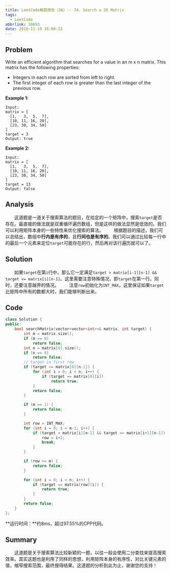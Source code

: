 ```yaml
---
title: LeetCode解题报告（36）-- 74. Search a 2D Matrix
tags:
  - LeetCode
abbrlink: 30693
date: 2018-11-19 16:00:23
---
```

## Problem
Write an efficient algorithm that searches for a value in an m x n matrix. This matrix has the following properties:
  + Integers in each row are sorted from left to right.
  + The first integer of each row is greater than the last integer of the previous row.
<!-- more -->

**Example 1:**
```
Input:
matrix = [
  [1,   3,  5,  7],
  [10, 11, 16, 20],
  [23, 30, 34, 50]
]
target = 3
Output: true
```

**Example 2:**
```
Input:
matrix = [
  [1,   3,  5,  7],
  [10, 11, 16, 20],
  [23, 30, 34, 50]
]
target = 13
Output: false
```

## Analysis
&emsp;&emsp;这道题是一道关于搜索算法的题目，在给定的一个矩阵中，搜索`target`是否存在。最直接的做法就是双重循环遍历数组，但是这样的做法显然是低效的。我们可以利用矩阵本身的一些特性来优化搜索的算法。
&emsp;&emsp;根据题目的描述，我们可以总结出，数组中**行内是有序的**，且**行间也是有序的**。我们可以通过比较每一行中的最后一个元素来定位`target`可能存在的行，然后再对该行遍历就可以了。

## Solution
&emsp;&emsp;如果`target`在第`i`行中，那么它一定满足`target > matrix[i-1][n-1] && target <= matrix[i][n-1]`。这里需要注意特殊情况，即`target`在第一行。同时，还要注意越界的情况。
&emsp;&emsp;注意`row`初始化为`INT_MAX`，这里保证如果`target`比矩阵中所有的数都大时，我们能够判断出来。

## Code
```C++
class Solution {
public:
    bool searchMatrix(vector<vector<int>>& matrix, int target) {
        int m = matrix.size();
        if (m == 0)
            return false;
        int n = matrix[0].size();
        if (n == 0)
            return false;
        // target in first row
        if (target <= matrix[0][n-1]) {
            for (int i = 0; i < n; i++) {
                if (target == matrix[0][i])
                    return true;
            }
            return false;
        }

        if (m == 1) {
            return false;
        }

        int row = INT_MAX;
        for (int i = 0; i < m-1; i++) {
            if (target > matrix[i][n-1] && target <= matrix[i+1][n-1]) {
                row = i+1;
                break;
            }
        }

        if (row >= m) {
            return false;
        }

        for (int i = 0; i < n; i++) {
            if (target == matrix[row][i]) {
                return true;
            }
        }
        return false;
    }
};
```
**运行时间：**约8ms，超过97.55%的CPP代码。

## Summary
&emsp;&emsp;这道题是关于搜索算法比较新颖的一题，以往一般会使用二分查找来提高搜索效率。其实这题也是利用了同样的思想，利用矩阵本身的有序性，对比关键元素的值，缩窄搜索范围，最终搜得结果。这道题的分析到此为止，谢谢您的支持！

